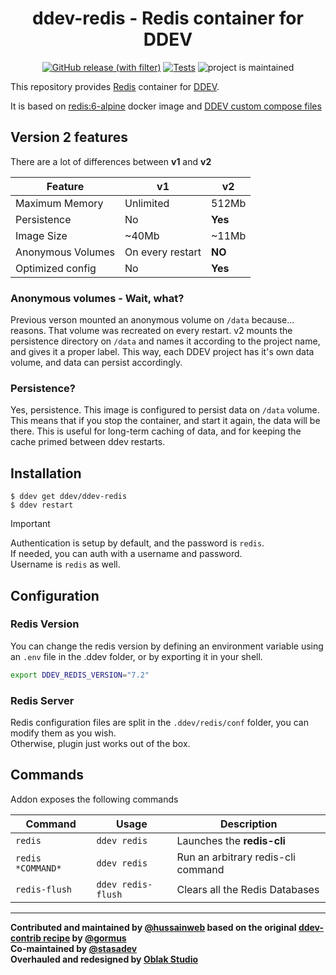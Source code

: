 <div align="center">

# ddev-redis - Redis container for DDEV

[![GitHub release (with filter)](https://img.shields.io/github/v/release/ddev/ddev-redis)](https://github.com/ddev/ddev-redis/releases)
[![Tests](https://github.com/ddev/ddev-redis/actions/workflows/cron_tests.yml/badge.svg)](https://github.com/ddev/ddev-redis/actions/workflows/cron_tests.yml)
![project is maintained](https://img.shields.io/maintenance/yes/2024.svg)

</div>

This repository provides [Redis](https://redis.com) container for [DDEV](https://ddev.readthedocs.io/).

It is based on [redis:6-alpine](https://hub.docker.com/layers/library/redis/6-alpine) docker image and [DDEV custom compose files](https://ddev.readthedocs.io/en/stable/users/extend/custom-compose-files/)

## Version 2 features

There are a lot of differences between **v1** and **v2**

| Feature           | v1               | v2      |
| ----------------- | ---------------- | ------- |
| Maximum Memory    | Unlimited        | 512Mb   |
| Persistence       | No               | **Yes** |
| Image Size        | ~40Mb            | ~11Mb   |
| Anonymous Volumes | On every restart | **NO**  |
| Optimized config  | No               | **Yes** |

### Anonymous volumes - Wait, what?

Previous verson mounted an anonymous volume on `/data` because... reasons. That volume was recreated on every restart. v2 mounts the persistence directory on `/data` and names it according to the project name, and gives it a proper label. This way, each DDEV project has it's own data volume, and data can persist accordingly.

### Persistence?

Yes, persistence. This image is configured to persist data on `/data` volume. This means that if you stop the container, and start it again, the data will be there. This is useful for long-term caching of data, and for keeping the cache primed between ddev restarts.

## Installation

```
$ ddev get ddev/ddev-redis
$ ddev restart
```

> [!IMPORTANT]  
> Authentication is setup by default, and the password is `redis`.  
> If needed, you can auth with a username and password.  
> Username is `redis` as well.


## Configuration

### Redis Version
You can change the redis version by defining an environment variable using an `.env` file in the .ddev folder, or by exporting it in your shell.

```bash
export DDEV_REDIS_VERSION="7.2"
```
### Redis Server

Redis configuration files are split in the `.ddev/redis/conf` folder, you can modify them as you wish.  
Otherwise, plugin just works out of the box.


## Commands

Addon exposes the following commands

| Command           | Usage              | Description                        |
| ----------------- | ------------------ | ---------------------------------- |
| `redis`           | `ddev redis`       | Launches the **redis-cli**         |
| `redis *COMMAND*` | `ddev redis`       | Run an arbitrary redis-cli command |
| `redis-flush`     | `ddev redis-flush` | Clears all the Redis Databases     |
___

**Contributed and maintained by [@hussainweb](https://github.com/hussainweb) based on the original [ddev-contrib recipe](https://github.com/ddev/ddev-contrib/tree/master/docker-compose-services/redis) by [@gormus](https://github.com/gormus)**  
**Co-maintained by [@stasadev](https://github.com/stasadev)**  
**Overhauled and redesigned by [Oblak Studio](https://github.com/oblakstudio)**
